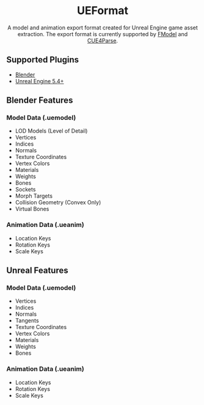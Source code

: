 <div align="center">

# UEFormat

A model and animation export format created for Unreal Engine game asset extraction. The export format is currently supported by [FModel](https://github.com/4sval/FModel) and [CUE4Parse](https://github.com/FabianFG/CUE4Parse).

</div>

## Supported Plugins
- [Blender](https://github.com/halfuwu/UEFormat/tree/master/Blender)
- [Unreal Engine 5.4+](https://github.com/halfuwu/UEFormat/tree/master/Unreal)

## Blender Features
### Model Data (.uemodel)
- LOD Models (Level of Detail)
- Vertices
- Indices
- Normals
- Texture Coordinates
- Vertex Colors
- Materials
- Weights
- Bones
- Sockets
- Morph Targets
- Collision Geometry (Convex Only)
- Virtual Bones

### Animation Data (.ueanim)
- Location Keys
- Rotation Keys
- Scale Keys

## Unreal Features
### Model Data (.uemodel)
- Vertices
- Indices
- Normals
- Tangents
- Texture Coordinates
- Vertex Colors
- Materials
- Weights
- Bones

### Animation Data (.ueanim)
- Location Keys
- Rotation Keys
- Scale Keys
  
